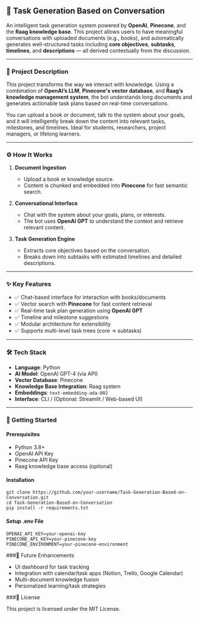 ## 🧠 Task Generation Based on Conversation

An intelligent task generation system powered by **OpenAI**, **Pinecone**, and the **Raag knowledge base**. This project allows users to have meaningful conversations with uploaded documents (e.g., books), and automatically generates well-structured tasks including **core objectives**, **subtasks**, **timelines**, and **descriptions** — all derived contextually from the discussion.

---

### 📌 Project Description

This project transforms the way we interact with knowledge. Using a combination of **OpenAI’s LLM**, **Pinecone's vector database**, and **Raag’s knowledge management system**, the bot understands long documents and generates actionable task plans based on real-time conversations.

You can upload a book or document, talk to the system about your goals, and it will intelligently break down the content into relevant tasks, milestones, and timelines. Ideal for students, researchers, project managers, or lifelong learners.

---

### ⚙️ How It Works

1. **Document Ingestion**  
   - Upload a book or knowledge source.  
   - Content is chunked and embedded into **Pinecone** for fast semantic search.

2. **Conversational Interface**  
   - Chat with the system about your goals, plans, or interests.  
   - The bot uses **OpenAI GPT** to understand the context and retrieve relevant content.

3. **Task Generation Engine**  
   - Extracts core objectives based on the conversation.  
   - Breaks down into subtasks with estimated timelines and detailed descriptions.

---

### ✨ Key Features

- ✅ Chat-based interface for interaction with books/documents  
- ✅ Vector search with **Pinecone** for fast content retrieval  
- ✅ Real-time task plan generation using **OpenAI GPT**  
- ✅ Timeline and milestone suggestions  
- ✅ Modular architecture for extensibility  
- ✅ Supports multi-level task trees (core → subtasks)

---

### 🛠 Tech Stack

- **Language**: Python  
- **AI Model**: OpenAI GPT-4 (via API)  
- **Vector Database**: Pinecone  
- **Knowledge Base Integration**: Raag system  
- **Embeddings**: `text-embedding-ada-002`  
- **Interface**: CLI / (Optional: Streamlit / Web-based UI)

---

### 🚀 Getting Started

#### Prerequisites

- Python 3.8+
- OpenAI API Key
- Pinecone API Key
- Raag knowledge base access (optional)

#### Installation


    git clone https://github.com/your-username/Task-Generation-Based-on-Conversation.git
    cd Task-Generation-Based-on-Conversation
    pip install -r requirements.txt


#### Setup .env File

    OPENAI_API_KEY=your-openai-key
    PINECONE_API_KEY=your-pinecone-key
    PINECONE_ENVIRONMENT=your-pinecone-environment

###🧠 Future Enhancements

- UI dashboard for task tracking
- Integration with calendar/task apps (Notion, Trello, Google Calendar)
- Multi-document knowledge fusion
- Personalized learning/task strategies


###📄 License

This project is licensed under the MIT License.
